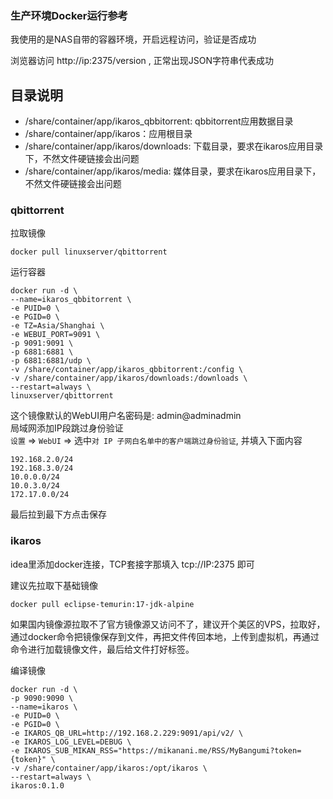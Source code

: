 ### 生产环境Docker运行参考

我使用的是NAS自带的容器环境，开启远程访问，验证是否成功

浏览器访问 http://ip:2375/version , 正常出现JSON字符串代表成功

## 目录说明

- /share/container/app/ikaros_qbbitorrent: qbbitorrent应用数据目录
- /share/container/app/ikaros：应用根目录
- /share/container/app/ikaros/downloads: 下载目录，要求在ikaros应用目录下，不然文件硬链接会出问题
- /share/container/app/ikaros/media: 媒体目录，要求在ikaros应用目录下，不然文件硬链接会出问题

### qbittorrent

拉取镜像

```shell
docker pull linuxserver/qbittorrent
```

运行容器

```shell
docker run -d \
--name=ikaros_qbbitorrent \
-e PUID=0 \
-e PGID=0 \
-e TZ=Asia/Shanghai \
-e WEBUI_PORT=9091 \
-p 9091:9091 \
-p 6881:6881 \
-p 6881:6881/udp \
-v /share/container/app/ikaros_qbbitorrent:/config \
-v /share/container/app/ikaros/downloads:/downloads \
--restart=always \
linuxserver/qbittorrent
```

这个镜像默认的WebUI用户名密码是: admin@adminadmin  
局域网添加IP段跳过身份验证  
`设置` => `WebUI` => 选中`对 IP 子网白名单中的客户端跳过身份验证`, 并填入下面内容  

```text
192.168.2.0/24
192.168.3.0/24
10.0.0.0/24
10.0.3.0/24
172.17.0.0/24
```

最后拉到最下方点击保存

### ikaros

idea里添加docker连接，TCP套接字那填入 tcp://IP:2375 即可

建议先拉取下基础镜像

```shell
docker pull eclipse-temurin:17-jdk-alpine
```

如果国内镜像源拉取不了官方镜像源又访问不了，建议开个美区的VPS，拉取好，通过docker命令把镜像保存到文件，再把文件传回本地，上传到虚拟机，再通过命令进行加载镜像文件，最后给文件打好标签。

编译镜像

```shell
docker run -d \
-p 9090:9090 \
--name=ikaros \
-e PUID=0 \
-e PGID=0 \
-e IKAROS_QB_URL=http://192.168.2.229:9091/api/v2/ \
-e IKAROS_LOG_LEVEL=DEBUG \
-e IKAROS_SUB_MIKAN_RSS="https://mikanani.me/RSS/MyBangumi?token={token}" \
-v /share/container/app/ikaros:/opt/ikaros \
--restart=always \
ikaros:0.1.0
```